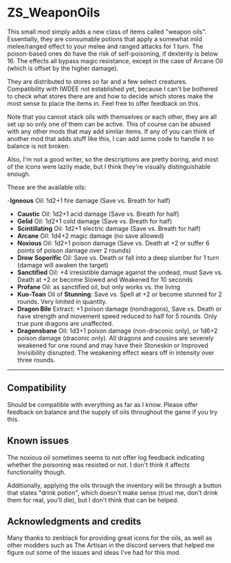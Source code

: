 # ZS_WeaponOils
This small mod simply adds a new class of items called "weapon oils". Essentially, they are consumable potions that apply a somewhat mild melee/ranged effect to your melee and ranged attacks for 1 turn. The poison-based ones do have the risk of self-poisoning, if dexterity is below 16. The effects all bypass magic resistance, except in the case of Arcane Oil (which is offset by the higher damage).

They are distributed to stores so far and a few select creatures. Compatibility with IWDEE not established yet, because I can't be bothered to check what stores there are and how to decide which stores make the most sense to place the items in. Feel free to offer feedback on this.

Note that you cannot stack oils with themselves or each other, they are all set up so only one of them can be active. This of course can be abused with any other mods that may add similar items. If any of you can think of another mod that adds stuff like this, I can add some code to handle it so balance is not broken.

Also, I'm not a good writer, so the descriptions are pretty boring, and most of the icons were lazily made, but I think they're visually  distinguishable enough.

These are the available oils:

-**Igneous** Oil: 1d2+1 fire damage (Save vs. Breath for half)
- **Caustic** Oil: 1d2+1 acid damage (Save vs. Breath for half)
- **Gelid** Oil: 1d2+1 cold damage (Save vs. Breath for half)
- **Scintillating** Oil: 1d2+1 electric damage (Save vs. Breath for half)
- **Arcane** Oil: 1d4+2 magic damage (no save allowed)
- **Noxious** Oil: 1d2+1 poison damage (Save vs. Death at +2 or suffer 6 points of poison damage over 2 rounds)
- **Drow** **Soporific** Oil: Save vs. Death or fall into a deep slumber for 1 turn (damage will awaken the target)
- **Sanctified** Oil: +4 irresistible damage against the undead, must Save vs. Death at +2 or become Slowed and Weakened for 10 seconds
- **Profane** Oil: as sanctified oil, but only works vs. the living
- **Kuo-Toan** Oil of **Stunning**: Save vs. Spell at +2 or become stunned for 2 rounds. Very limited in quantity.
- **Dragon Bile** Extract: +1 poison damage (nondragons), Save vs. Death or have strength and movement speed reduced to half for 5 rounds. Only true pure dragons are unaffected.
- **Dragonsbane** Oil: 1d3+1 poison damage (non-draconic only), or 1d6+2 poison damage (draconic only). All dragons and cousins are severely weakened for one round and may have their Stoneskin or Improved Invisibility disrupted. The weakening effect wears off in intensity over three rounds.

---

## Compatibility
Should be compatible with everything as far as I know. Please offer feedback on balance and the supply of oils throughout the game if you try this.

## Known issues
The noxious oil sometimes seems to not offer log feedback indicating whether the poisoning was resisted or not. I don't think it affects functionality though.

Additionally, applying the oils through the inventory will be through a button that states "drink potion", which doesn't make sense (trust me, don't drink them for real, you'll die), but I don't think that can be helped.

## Acknowledgments and credits
Many thanks to zenblack for providing great icons for the oils, as well as other modders such as The Artisan in the discord servers that helped me figure out some of the issues and ideas I've had for this mod.
